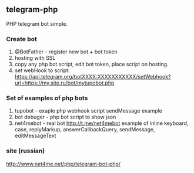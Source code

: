 ## telegram-php

PHP telegram bot simple.

### Create bot 

1. @BotFather - register new bot + bot token
2. hosting with SSL
3. copy any php bot script, edit bot token, place script on hosting.
4. set webHook to script: https://api.telegram.org/botXXXX:XXXXXXXXXXX/setWebhook?url=https://my.site.ru/bot/mytupobot.php

### Set of examples of php bots

1. tupobot - exaple php webhook script sendMessage example
2. bot debuger - php bot script to show json 
3. net4mebot - real bot http://t.me/net4mebot example of inline keyboard, case, replyMarkup, answerCallbackQuery, sendMessage, editMessageText


### site (russian)

http://www.net4me.net/php/telegram-bot-php/

